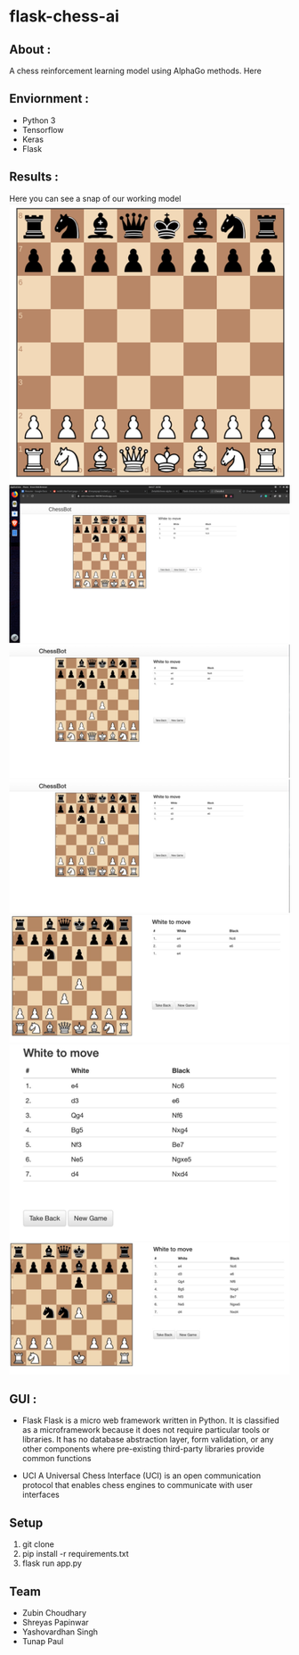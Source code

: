 # flask-chess-ai

## About :

A chess reinforcement learning model using AlphaGo methods. Here 



## Enviornment :

- Python 3
- Tensorflow
- Keras
- Flask

## Results :

Here you can see a snap of our working model
![image](https://raw.githubusercontent.com/shreyaspapi/flask-chess-ai/master/ss1.png)
![image](https://raw.githubusercontent.com/shreyaspapi/flask-chess-ai/master/ss2.png)
![image](https://raw.githubusercontent.com/shreyaspapi/flask-chess-ai/master/ss3.jpeg)
![image](https://raw.githubusercontent.com/shreyaspapi/flask-chess-ai/master/ss4.jpeg)
![image](https://raw.githubusercontent.com/shreyaspapi/flask-chess-ai/master/ss5.jpeg)
![image](https://raw.githubusercontent.com/shreyaspapi/flask-chess-ai/master/ss6.jpeg)
![image](https://raw.githubusercontent.com/shreyaspapi/flask-chess-ai/master/ss7.jpeg)

## GUI :

- Flask 
 Flask is a micro web framework written in Python. It is classified as a microframework because it does not require particular tools or libraries. It has no database abstraction layer, form validation, or any other components where pre-existing third-party libraries provide common functions

- UCI
A Universal Chess Interface (UCI) is an open communication protocol that enables chess engines to communicate with user interfaces

## Setup

1. git clone
2. pip install -r requirements.txt
3. flask run app.py 


## Team
- Zubin Choudhary
- Shreyas Papinwar
- Yashovardhan Singh
- Tunap Paul

